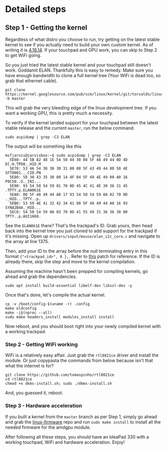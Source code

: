 # Detailed steps

## Step 1 - Getting the kernel

Regardless of what distro you choose to run, try getting on the latest stable kernel to see if you actually need to build your own custom kernel. As of writing it is [4.18.14](https://git.kernel.org/pub/scm/linux/kernel/git/stable/linux.git/log/?h=v4.18.14). If your touchpad and GPU work, you can skip to Step  2 to get WiFi going.

So you just tried the latest stable kernel and your touchpad still doesn't work. Goddamit ELAN. Thankfully this is easy to remedy. Make sure you have enough bandwidth to clone a full kernel tree (Your WiFi is dead too, so grab that ethernet cable).

```shell
git clone https://kernel.googlesource.com/pub/scm/linux/kernel/git/torvalds/linux -b master
```

This will grab the very bleeding edge of the linux development tree. If you want a working GPU, this is pretty much a necessity.

To verify if the kernel landed support for your touchpad between the latest stable release and the current `master`, run the below command.

```shell
sudo acpidump | grep -C3 ELAN
```

The output will be something like this

```shell
msfjarvis@jarvisbox:~$ sudo acpidump | grep -C3 ELAN
  5E60: 44 5B 82 48 1E 54 50 44 30 08 5F 48 49 44 0D 4D  D[.H.TPD0._HID.M
  5E70: 53 46 54 30 30 30 31 00 08 5F 43 49 44 0D 50 4E  SFT0001.._CID.PN
  5E80: 50 30 43 35 30 00 14 4F 04 5F 49 4E 49 00 A0 16  P0C50..O._INI...
  5E90: 93 54 50 54 59 01 70 0D 45 4C 41 4E 30 36 31 45  .TPTY.p.ELAN061E
  5EA0: 00 5F 48 49 44 A0 17 93 54 50 54 59 0A 02 70 0D  ._HID...TPTY..p.
  5EB0: 53 59 4E 41 32 42 34 41 00 5F 48 49 44 A0 16 93  SYNA2B4A._HID...
  5EC0: 54 50 54 59 0A 03 70 0D 41 55 49 31 36 36 38 00  TPTY..p.AUI1668.
```

See the `ELAN061E` there? That's the trackpad's ID. Grab yours, then head back into the kernel tree you just cloned to add support for the trackpad if it's missing. Open up `drivers/input/mouse/elan_i2c_core.c` and navigate to the array at line 1375.

Then, add your ID to the array before the null terminating entry in this format `{"<trackpad_id>", 0 },`. Refer to [this](https://del.dog/isadideqil.coffeescript) patch for reference. If the ID is already there, skip the step and move to the kernel compilation.

Assuming the machine hasn't been prepped for compiling kernels, go ahead and grab the dependencies.

```shell
sudo apt install build-essential libelf-dev libssl-dev -y
```

Once that's done, let's compile the actual kernel.

```shell
cp -v /boot/config-$(uname -r) .config
make oldconfig
make -j$(nproc --all)
sudo make headers_install modules_install install
```

Now reboot, and you should boot right into your newly compiled kernel with a working trackpad.


### Step 2 - Getting WiFi working

WiFi is a relatively easy affair. Just grab the `rtl8821ce` driver and install the module. Or just copypasta the commands from below because isn't that what the internet is for?

```shell
git clone https://github.com/tomaspinho/rtl8821ce
cd rtl8821ce
chmod +x dkms-install.sh; sudo ./dkms-install.sh
```

And, you guessed it, reboot.


### Step 3 - Hardware acceleration

If you built a kernel from the `master` branch as per Step 1, simply go ahead and grab the [linux-firmware](https://kernel.googlesource.com/pub/scm/linux/kernel/git/firmware/linux-firmware) repo and run `sudo make install` to install all the needed firmware for the amdgpu module.


After following all these steps, you should have an IdeaPad 330 with a working touchpad, WiFi and hardware acceleration. Enjoy!

